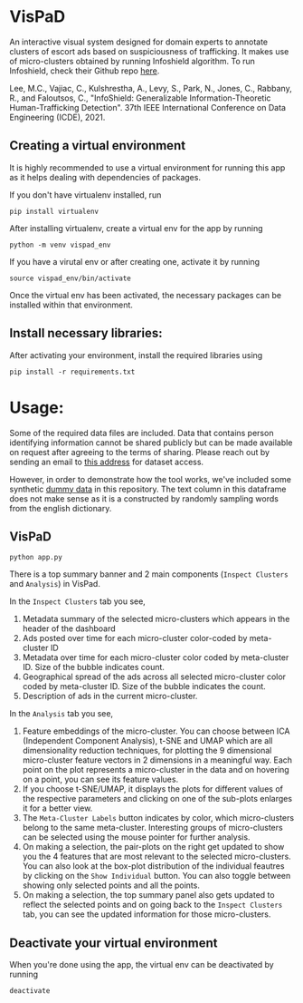 # VisPaD
An interactive visual system designed for domain experts to annotate clusters of escort ads based on suspiciousness of trafficking. It makes use of micro-clusters obtained by running Infoshield algorithm. To run Infoshield, check their Github repo [here](https://github.com/mengchillee/InfoShield).

Lee, M.C., Vajiac, C., Kulshrestha, A., Levy, S., Park, N., Jones, C., Rabbany, R., and Faloutsos, C., "InfoShield: Generalizable Information-Theoretic Human-Trafficking Detection". 37th IEEE International Conference on Data Engineering (ICDE), 2021.

## Creating a virtual environment

It is highly recommended to use a virtual environment for running this app as it helps dealing with dependencies of packages.

If you don't have virtualenv installed, run
```
pip install virtualenv
```

After installing virtualenv, create a virtual env for the app by running
```
python -m venv vispad_env
```

If you have a virutal env or after creating one, activate it by running
```
source vispad_env/bin/activate
```

Once the virtual env has been activated, the necessary packages can be installed within that environment.

## Install necessary libraries:

After activating your environment, install the required libraries using 

```
pip install -r requirements.txt
```

# Usage:

Some of the required data files are included. Data that contains person identifying information cannot be shared publicly but can be made available on request after agreeing to the terms of sharing. Please reach out by sending an email to [this address](mailto:pratheeksha.nair@mail.mcgill.ca) for dataset access. 

However, in order to demonstrate how the tool works, we've included some synthetic [dummy data](/synthetic_data/synthetic_data_changed.csv) in this repository. The text column in this dataframe does not make sense as it is a constructed by randomly sampling words from the english dictionary. 

## VisPaD
```
python app.py
```

There is a top summary banner and 2 main components (`Inspect Clusters` and `Analysis`) in VisPad.

In the `Inspect Clusters` tab you see,

1. Metadata summary of the selected micro-clusters which appears in the header of the dashboard
2. Ads posted over time for each micro-cluster color-coded by meta-cluster ID
3. Metadata over time for each micro-cluster color coded by meta-cluster ID. Size of the bubble indicates count. 
4. Geographical spread of the ads across all selected micro-cluster color coded by meta-cluster ID. Size of the bubble indicates the count. 
5. Description of ads in the current micro-cluster. 


In the `Analysis` tab you see,

1. Feature embeddings of the micro-cluster. You can choose between ICA (Independent Component Analysis), t-SNE and UMAP which are all dimensionality reduction techniques, for plotting the 9 dimensional micro-cluster feature vectors in 2 dimensions in a meaningful way. Each point on the plot represents a micro-cluster in the data and on hovering on a point, you can see its feature values.
2. If you choose t-SNE/UMAP, it displays the plots for different values of the respective parameters and clicking on one of the sub-plots enlarges it for a better view.
3. The `Meta-Cluster Labels` button indicates by color, which micro-clusters belong to the same meta-cluster. Interesting groups of micro-clusters can be selected using the mouse pointer for further analysis.
4. On making a selection, the pair-plots on the right get updated to show you the 4 features that are most relevant to the selected micro-clusters. You can also look at the box-plot distribution of the individual feautres by clicking on the `Show Individual` button. You can also toggle between showing only selected points and all the points.
5. On making a selection, the top summary panel also gets updated to reflect the selected points and on going back to the `Inspect Clusters` tab, you can see the updated information for those micro-clusters. 

## Deactivate your virtual environment

When you're done using the app, the virtual env can be deactivated by running
```
deactivate
```
